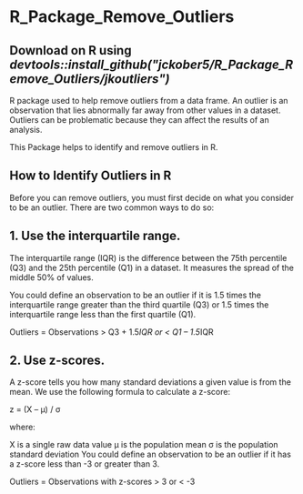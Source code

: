 # R_Package_Remove_Outliers
## Download on R using _devtools::install_github("jckober5/R_Package_Remove_Outliers/jkoutliers")_
R package used to help remove outliers from a data frame.
An outlier is an observation that lies abnormally far away from other values in a dataset. Outliers can be problematic because they can affect the results of an analysis.

This Package helps to identify and remove outliers in R.

## How to Identify Outliers in R
Before you can remove outliers, you must first decide on what you consider to be an outlier. There are two common ways to do so:

## 1. Use the interquartile range.

The interquartile range (IQR) is the difference between the 75th percentile (Q3) and the 25th percentile (Q1) in a dataset. It measures the spread of the middle 50% of values.

You could define an observation to be an outlier if it is 1.5 times the interquartile range greater than the third quartile (Q3) or 1.5 times the interquartile range less than the first quartile (Q1).

Outliers = Observations > Q3 + 1.5*IQR  or < Q1 – 1.5*IQR

## 2. Use z-scores.

A z-score tells you how many standard deviations a given value is from the mean. We use the following formula to calculate a z-score:

z = (X – μ) / σ

where:

X is a single raw data value
μ is the population mean
σ is the population standard deviation
You could define an observation to be an outlier if it has a z-score less than -3 or greater than 3.

Outliers = Observations with z-scores > 3 or < -3
